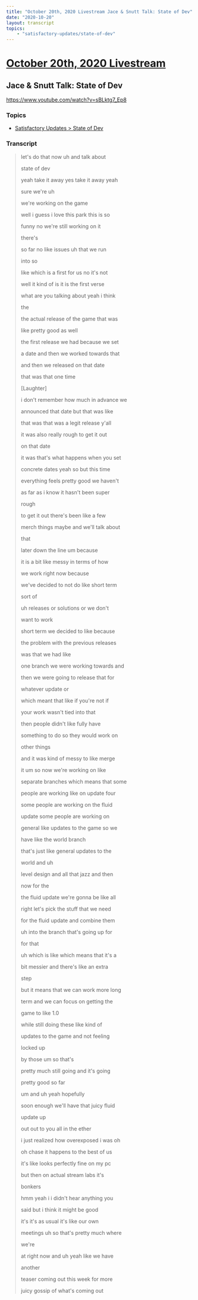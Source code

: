 ```yaml
---
title: "October 20th, 2020 Livestream Jace & Snutt Talk: State of Dev"
date: "2020-10-20"
layout: transcript
topics:
    - "satisfactory-updates/state-of-dev"
---
```

# [October 20th, 2020 Livestream](../2020-10-20.md)
## Jace & Snutt Talk: State of Dev
https://www.youtube.com/watch?v=sBLktg7_Ep8

### Topics
* [Satisfactory Updates > State of Dev](../topics/satisfactory-updates/state-of-dev.md)

### Transcript

> let's do that now uh and talk about
>
> state of dev
>
> yeah take it away yes take it away yeah
>
> sure we're uh
>
> we're working on the game
>
> well i guess i love this park this is so
>
> funny no we're still working on it
>
> there's
>
> so far no like issues uh that we run
>
> into so
>
> like which is a first for us no it's not
>
> well it kind of is it is the first verse
>
> what are you talking about yeah i think
>
> the
>
> the actual release of the game that was
>
> like pretty good as well
>
> the first release we had because we set
>
> a date and then we worked towards that
>
> and then we released on that date
>
> that was that one time
>
> [Laughter]
>
> i don't remember how much in advance we
>
> announced that date but that was like
>
> that was that was a legit release y'all
>
> it was also really rough to get it out
>
> on that date
>
> it was that's what happens when you set
>
> concrete dates yeah so but this time
>
> everything feels pretty good we haven't
>
> as far as i know it hasn't been super
>
> rough
>
> to get it out there's been like a few
>
> merch things maybe and we'll talk about
>
> that
>
> later down the line um because
>
> it is a bit like messy in terms of how
>
> we work right now because
>
> we've decided to not do like short term
>
> sort of
>
> uh releases or solutions or we don't
>
> want to work
>
> short term we decided to like because
>
> the problem with the previous releases
>
> was that we had like
>
> one branch we were working towards and
>
> then we were going to release that for
>
> whatever update or
>
> which meant that like if you're not if
>
> your work wasn't tied into that
>
> then people didn't like fully have
>
> something to do so they would work on
>
> other things
>
> and it was kind of messy to like merge
>
> it um so now we're working on like
>
> separate branches which means that some
>
> people are working like on update four
>
> some people are working on the fluid
>
> update some people are working on
>
> general like updates to the game so we
>
> have like the world branch
>
> that's just like general updates to the
>
> world and uh
>
> level design and all that jazz and then
>
> now for the
>
> the fluid update we're gonna be like all
>
> right let's pick the stuff that we need
>
> for the fluid update and combine them
>
> uh into the branch that's going up for
>
> for that
>
> uh which is like which means that it's a
>
> bit messier and there's like an extra
>
> step
>
> but it means that we can work more long
>
> term and we can focus on getting the
>
> game to like 1.0
>
> while still doing these like kind of
>
> updates to the game and not feeling
>
> locked up
>
> by those um so that's
>
> pretty much still going and it's going
>
> pretty good so far
>
> um and uh yeah hopefully
>
> soon enough we'll have that juicy fluid
>
> update up
>
> out out to you all in the ether
>
> i just realized how overexposed i was oh
>
> oh chase it happens to the best of us
>
> it's like looks perfectly fine on my pc
>
> but then on actual stream labs it's
>
> bonkers
>
> hmm yeah i i didn't hear anything you
>
> said but i think it might be good
>
> it's it's as usual it's like our own
>
> meetings uh so that's pretty much where
>
> we're
>
> at right now and uh yeah like we have
>
> another
>
> teaser coming out this week for more
>
> juicy gossip of what's coming out
>
